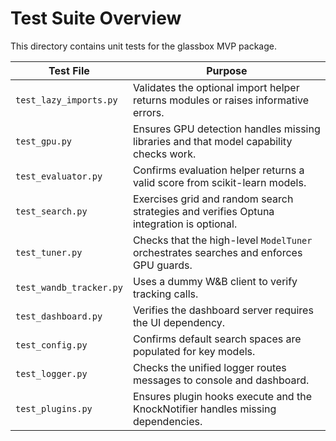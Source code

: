 # Test Suite Overview

This directory contains unit tests for the glassbox MVP package.

| Test File | Purpose |
|-----------|---------|
| `test_lazy_imports.py` | Validates the optional import helper returns modules or raises informative errors. |
| `test_gpu.py` | Ensures GPU detection handles missing libraries and that model capability checks work. |
| `test_evaluator.py` | Confirms evaluation helper returns a valid score from scikit-learn models. |
| `test_search.py` | Exercises grid and random search strategies and verifies Optuna integration is optional. |
| `test_tuner.py` | Checks that the high-level `ModelTuner` orchestrates searches and enforces GPU guards. |
| `test_wandb_tracker.py` | Uses a dummy W&B client to verify tracking calls. |
| `test_dashboard.py` | Verifies the dashboard server requires the UI dependency. |
| `test_config.py` | Confirms default search spaces are populated for key models. |
| `test_logger.py` | Checks the unified logger routes messages to console and dashboard. |
| `test_plugins.py` | Ensures plugin hooks execute and the KnockNotifier handles missing dependencies. |
